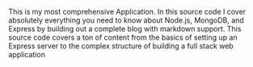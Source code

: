 This is my most comprehensive Application. In this source code I cover absolutely everything you need to know about Node.js, MongoDB, and Express by building out a complete blog with markdown support. This source code covers a ton of content from the basics of setting up an Express server to the complex structure of building a full stack web application